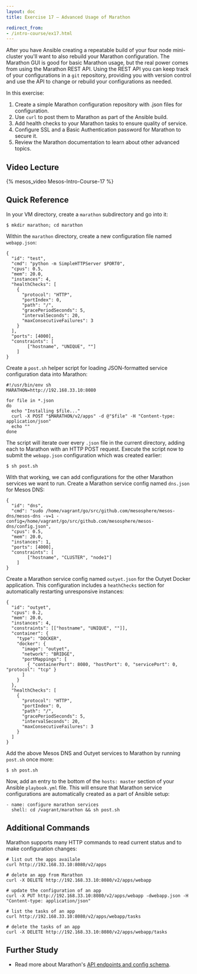 ```yaml
---
layout: doc
title: Exercise 17 – Advanced Usage of Marathon

redirect_from:
- /intro-course/ex17.html
---
```


After you have Ansible creating a repeatable build of your four node mini-cluster you'll want to also rebuild your Marathon configuration.  The Marathon GUI is good for basic Marathon usage, but the real power comes from using the Marathon REST API.  Using the REST API you can keep track of your configurations in a ``git`` repository, providing you with version control and use the API to change or rebuild your configurations as needed.

In this exercise:

1. Create a simple Marathon configuration repository with .json files for configuration.
2. Use ``curl`` to post them to Marathon as part of the Ansible build.
3. Add health checks to your Marathon tasks to ensure quality of service.
4. Configure SSL and a Basic Authentication password for Marathon to secure it.
5. Review the Marathon documentation to learn about other advanced topics.


Video Lecture
-------------

{% mesos_video Mesos-Intro-Course-17 %}


Quick Reference
---------------

In your VM directory, create a ``marathon`` subdirectory and go into it:

```
$ mkdir marathon; cd marathon
```

Within the ``marathon`` directory, create a new configuration file named ``webapp.json``:

```
{
  "id": "test",
  "cmd": "python -m SimpleHTTPServer $PORT0",
  "cpus": 0.5,
  "mem": 20.0,
  "instances": 4,
  "healthChecks": [
    {
      "protocol": "HTTP",
      "portIndex": 0,
      "path": "/",
      "gracePeriodSeconds": 5,
      "intervalSeconds": 20,
      "maxConsecutiveFailures": 3
    }
  ],
  "ports": [4000],
  "constraints": [
        ["hostname", "UNIQUE", ""]
    ]
}
```

Create a ``post.sh`` helper script for loading JSON-formatted service configuration data into Marathon:

```
#!/usr/bin/env sh
MARATHON=http://192.168.33.10:8080

for file in *.json
do
  echo "Installing $file..."
  curl -X POST "$MARATHON/v2/apps" -d @"$file" -H "Content-type: application/json"
  echo ""
done
```

The script will iterate over every ``.json`` file in the current directory, adding each to Marathon with an HTTP POST request. Execute the script now to submit the ``webapp.json`` configuration which was created earlier:

```
$ sh post.sh
```

With that working, we can add configurations for the other Marathon services we want to run. Create a Marathon service config named ``dns.json`` for Mesos DNS:

```
{
  "id": "dns",
  "cmd": "sudo /home/vagrant/go/src/github.com/mesosphere/mesos-dns/mesos-dns -v=1 -config=/home/vagrant/go/src/github.com/mesosphere/mesos-dns/config.json",
  "cpus": 0.5,
  "mem": 20.0,
  "instances": 1,
  "ports": [4000],
  "constraints": [
        ["hostname", "CLUSTER", "node1"]
    ]
}
```

Create a Marathon service config named ``outyet.json`` for the Outyet Docker application. This configuration includes a ``heathChecks`` section for automatically restarting unresponsive instances:

```
{
  "id": "outyet",
  "cpus": 0.2,
  "mem": 20.0,
  "instances": 4,
  "constraints": [["hostname", "UNIQUE", ""]],
  "container": {
    "type": "DOCKER",
    "docker": {
      "image": "outyet",
      "network": "BRIDGE",
      "portMappings": [
        { "containerPort": 8080, "hostPort": 0, "servicePort": 0, "protocol": "tcp" }
      ]
    }
  },
  "healthChecks": [
    {
      "protocol": "HTTP",
      "portIndex": 0,
      "path": "/",
      "gracePeriodSeconds": 5,
      "intervalSeconds": 20,
      "maxConsecutiveFailures": 3
    }
  ]
}
```

Add the above Mesos DNS and Outyet services to Marathon by running ``post.sh`` once more:

```
$ sh post.sh
```

Now, add an entry to the bottom of the ``hosts: master`` section of your Ansible ``playbook.yml`` file. This will ensure that Marathon service configurations are automatically created as a part of Ansible setup:

```
- name: configure marathon services
  shell: cd /vagrant/marathon && sh post.sh
```

Additional Commands
-------------------

Marathon supports many HTTP commands to read current status and to make configuration changes:

    # list out the apps availale
    curl http://192.168.33.10:8080/v2/apps

    # delete an app from Marathon
    curl -X DELETE http://192.168.33.10:8080/v2/apps/webapp

    # update the configuration of an app
    curl -X PUT http://192.168.33.10:8080/v2/apps/webapp -dwebapp.json -H "Content-type: application/json"

    # list the tasks of an app
    curl http://192.168.33.10:8080/v2/apps/webapp/tasks

    # delete the tasks of an app
    curl -X DELETE http://192.168.33.10:8080/v2/apps/webapp/tasks

Further Study
-------------

* Read more about Marathon's [API endpoints and config schema](https://mesosphere.github.io/marathon/docs/rest-api.html).
